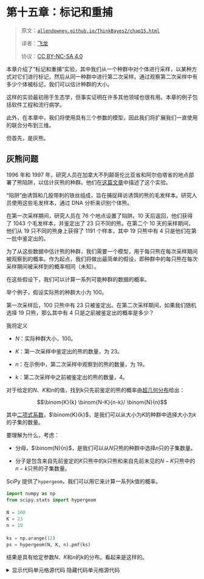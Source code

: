 # 第十五章：标记和重捕

> 原文：[`allendowney.github.io/ThinkBayes2/chap15.html`](https://allendowney.github.io/ThinkBayes2/chap15.html)
> 
> 译者：[飞龙](https://github.com/wizardforcel)
> 
> 协议：[CC BY-NC-SA 4.0](http://creativecommons.org/licenses/by-nc-sa/4.0/)


本章介绍了“标记和重捕”实验，其中我们从一个种群中对个体进行采样，以某种方式对它们进行标记，然后从同一种群中进行第二次采样。通过观察第二次采样中有多少个体被标记，我们可以估计种群的大小。

这样的实验最初用于生态学，但事实证明在许多其他领域也很有用。本章的例子包括软件工程和流行病学。

此外，在本章中，我们将使用具有三个参数的模型，因此我们将扩展我们一直使用的联合分布到三维。

但首先，是灰熊。

## 灰熊问题

1996 年和 1997 年，研究人员在加拿大不列颠哥伦比亚省和阿尔伯塔省的地点部署了熊陷阱，以估计灰熊的种群。他们在[这篇文章](https://www.researchgate.net/publication/229195465_Estimating_Population_Size_of_Grizzly_Bears_Using_Hair_Capture_DNA_Profiling_and_Mark-Recapture_Analysis)中描述了这个实验。

“陷阱”由诱饵和几股带刺的铁丝组成，旨在捕捉拜访诱饵的熊的毛发样本。研究人员使用这些毛发样本，通过 DNA 分析来识别个体熊。

在第一次采样期间，研究人员在 76 个地点设置了陷阱。10 天后返回，他们获得了 1043 个毛发样本，并鉴定出了 23 只不同的熊。在第二个 10 天的采样期间，他们从 19 只不同的熊身上获得了 1191 个样本，其中 19 只熊中有 4 只是他们在第一批中鉴定出的。

为了从这些数据中估计熊的种群，我们需要一个模型，用于每只熊在每次采样期间被观察到的概率。作为起点，我们将做出最简单的假设，即种群中的每只熊在每次采样期间被采样到的概率相同（未知）。

在这些假设下，我们可以计算一系列可能种群的数据的概率。

举个例子，假设实际熊的种群大小为 100。

第一次采样后，100 只熊中有 23 只被鉴定出。在第二次采样期间，如果我们随机选择 19 只熊，那么其中有 4 只是之前被鉴定出的概率是多少？

我将定义

+   $N$：实际种群大小，100。

+   $K$：第一次采样中鉴定出的熊的数量，为 23。

+   $n$：在示例中，第二次采样中观察到的熊的数量，为 19。

+   $k$：第二次采样中之前被鉴定出的熊的数量，4。

对于给定的$N$、$K$和$n$的值，找到$k$只先前鉴定的熊的概率由[超几何分布](https://en.wikipedia.org/wiki/Hypergeometric_distribution)给出：

$$\binom{K}{k} \binom{N-K}{n-k}/ \binom{N}{n}$$

其中[二项式系数](https://en.wikipedia.org/wiki/Binomial_coefficient)，$\binom{K}{k}$，是我们可以从大小为$K$的种群中选择大小为$k$的子集的数量。

要理解为什么，考虑：

+   分母，$\binom{N}{n}$，是我们可以从$N$只熊的种群中选择$n$只的子集数量。

+   分子是包含来自先前鉴定的$K$只熊中的$k$只熊和来自先前未见的$N-K$只熊中的$n-k$只熊的子集数量。

SciPy 提供了`hypergeom`，我们可以用它来计算一系列$k$值的概率。

```py
import numpy as np
from scipy.stats import hypergeom

N = 100
K = 23
n = 19

ks = np.arange(12)
ps = hypergeom(N, K, n).pmf(ks) 
```

结果是具有给定参数$N$、$K$和$n$的$k$的分布。看起来是这样的。

<details class="hide above-input"><summary aria-label="Toggle hidden content">显示代码单元格源代码 隐藏代码单元格源代码</summary>

```py
import matplotlib.pyplot as plt
from utils import decorate

plt.bar(ks, ps)

decorate(xlabel='Number of bears observed twice',
         ylabel='PMF',
         title='Hypergeometric distribution of k (known population 100)') 
```</details> ![_images/89091d8fbc23233c4e404edd21d8ea5de9de3e5bc1e8080e25666147e0fa8aca.png](img/1a280182fb74f73c44052e57501013e1.png)

$k$的最可能值是 4，这是实验中实际观察到的值。

这表明，鉴于这些数据，$N=100$是人口的一个合理估计。 

我们已经计算了给定`N`、`K`和`n`的情况下$k$的分布。现在让我们反过来：给定$K$、$n$和$k$，我们如何估计总体人口$N$？

## 更新

作为一个起点，让我们假设，在这项研究之前，一位专家估计当地的熊种群在 50 到 500 之间，并且任何一个值都有同样的可能性。

我将使用`make_uniform`在这个范围内制作一个整数的均匀分布。

```py
import numpy as np
from utils import make_uniform

qs = np.arange(50, 501)
prior_N = make_uniform(qs, name='N')
prior_N.shape 
```

```py
(451,) 
```

这就是我们的先验。

要计算数据的可能性，我们可以使用`hypergeom`与常数`K`和`n`，以及一系列`N`的值。

```py
Ns = prior_N.qs
K = 23
n = 19
k = 4

likelihood = hypergeom(Ns, K, n).pmf(k) 
```

我们可以按照通常的方式计算后验。

```py
posterior_N = prior_N * likelihood
posterior_N.normalize() 
```

```py
0.07755224277106727 
```

这就是它的样子。

```py
posterior_N.plot(color='C4')

decorate(xlabel='Population of bears (N)',
         ylabel='PDF',
         title='Posterior distribution of N') 
```

![_images/ac32416f4a54865371b1c99a43504a005ebf21adaf7c20b9674391cb8f8f2060.png](img/e2874514c41951147b92187305b32014.png)

最可能的值是 109。

```py
posterior_N.max_prob() 
```

```py
109 
```

但是分布向右倾斜，所以后验均值明显更高。

```py
posterior_N.mean() 
```

```py
173.79880627085637 
```

而且可信区间非常宽。

```py
posterior_N.credible_interval(0.9) 
```

```py
array([ 77., 363.]) 
```

这个解决方案相对简单，但事实证明，如果我们明确地对观察到熊的未知概率进行建模，我们可以做得更好一点。

## 两参数模型

接下来我们将尝试一个具有两个参数的模型：熊的数量`N`和观察到熊的概率`p`。

我们假设在两轮中概率是相同的，这在这种情况下可能是合理的，因为它是同一个地方的同一种陷阱。

我们还假设这些概率是独立的；也就是说，观察到熊在第二轮的概率不取决于它是否在第一轮观察到。这个假设可能不太合理，但现在它是一个必要的简化。

这里再次是计数：

```py
K = 23
n = 19
k = 4 
```

对于这个模型，我将用一种更容易推广到两轮以上的符号表示数据：

+   `k10`是第一轮观察到的熊的数量，但第二轮没有观察到，

+   `k01`是第二轮观察到的熊的数量，但第一轮没有观察到，而

+   `k11`是两轮都观察到的熊的数量。

这是它们的值。

```py
k10 = 23 - 4
k01 = 19 - 4
k11 = 4 
```

假设我们知道`N`和`p`的实际值。我们可以使用它们来计算这些数据的可能性。

例如，假设我们知道`N=100`和`p=0.2`。我们可以使用`N`来计算`k00`，即未观察到的熊的数量。

```py
N = 100

observed = k01 + k10 + k11
k00 = N - observed
k00 
```

```py
62 
```

对于更新，将数据存储为一个代表每个类别中熊的数量的列表会更方便。

```py
x = [k00, k01, k10, k11]
x 
```

```py
[62, 15, 19, 4] 
```

现在，如果我们知道`p=0.2`，我们可以计算熊落入每个类别的概率。例如，在两轮中都被观察到的概率是`p*p`，在两轮中都未被观察到的概率是`q*q`（其中`q=1-p`）。

```py
p = 0.2
q = 1-p
y = [q*q, q*p, p*q, p*p]
y 
```

```py
[0.6400000000000001,
 0.16000000000000003,
 0.16000000000000003,
 0.04000000000000001] 
```

现在，数据的概率由[多项式分布](https://en.wikipedia.org/wiki/Multinomial_distribution)给出：

$$\frac{N!}{\prod x_i!} \prod y_i^{x_i}$$

其中$N$是实际人口，$x$是每个类别中的计数序列，$y$是每个类别的概率序列。

SciPy 提供了`multinomial`，它提供了`pmf`，用于计算这个概率。这是这些`N`和`p`值的数据的概率。

```py
from scipy.stats import multinomial

likelihood = multinomial.pmf(x, N, y)
likelihood 
```

```py
0.0016664011988507257 
```

这是我们知道`N`和`p`的情况下的可能性，但当然我们不知道。所以我们将为`N`和`p`选择先验分布，并使用可能性来更新它。

## 先验

我们将再次使用`prior_N`作为`N`的先验分布，并使用熊被观察到的概率`p`的均匀先验：

```py
qs = np.linspace(0, 0.99, num=100)
prior_p = make_uniform(qs, name='p') 
```

我们可以按照通常的方式制作一个联合分布。

```py
from utils import make_joint

joint_prior = make_joint(prior_p, prior_N)
joint_prior.shape 
```

```py
(451, 100) 
```

结果是一个 Pandas`DataFrame`，其中行是`N`的值，列是`p`的值。但是对于这个问题，将先验分布表示为 1-D`Series`而不是 2-D`DataFrame`会更方便。我们可以使用`stack`从一种格式转换为另一种格式。

```py
from empiricaldist import Pmf

joint_pmf = Pmf(joint_prior.stack())
joint_pmf.head(3) 
```

|  |  | probs |
| --- | --- | --- |
| N | p |  |
| --- | --- | --- |
| 50 | 0.00 | 0.000022 |
| 0.01 | 0.000022 |
| 0.02 | 0.000022 |

<details class="hide above-input"><summary aria-label="Toggle hidden content">显示代码单元格内容 隐藏代码单元格内容</summary>

```py
type(joint_pmf) 
```

```py
empiricaldist.empiricaldist.Pmf 
```</details> <details class="hide above-input"><summary aria-label="Toggle hidden content">显示代码单元格内容 隐藏代码单元格内容</summary>

```py
type(joint_pmf.index) 
```

```py
pandas.core.indexes.multi.MultiIndex 
```</details> <details class="hide above-input"><summary aria-label="Toggle hidden content">显示代码单元格内容 隐藏代码单元格内容</summary>

```py
joint_pmf.shape 
```

```py
(45100,) 
```</details>

结果是一个`Pmf`，其索引是`MultiIndex`。`MultiIndex`可以有多个列；在这个例子中，第一列包含`N`的值，第二列包含`p`的值。

`Pmf`对于每对参数`N`和`p`的可能性有一行（和一个先验概率）。因此，行的总数是`prior_N`和`prior_p`长度的乘积。

现在我们必须计算每对参数的数据可能性。

## 更新

为了分配空间给可能性，方便起见，我们可以复制`joint_pmf`：

```py
likelihood = joint_pmf.copy() 
```

当我们循环遍历参数对时，我们像前一节一样计算数据的可能性，然后将结果存储为`likelihood`的一个元素。

```py
observed = k01 + k10 + k11

for N, p in joint_pmf.index:
    k00 = N - observed
    x = [k00, k01, k10, k11]
    q = 1-p
    y = [q*q, q*p, p*q, p*p]
    likelihood[N, p] = multinomial.pmf(x, N, y) 
```

现在我们可以按照通常的方式计算后验分布。

```py
posterior_pmf = joint_pmf * likelihood
posterior_pmf.normalize() 
```

<details class="hide below-input"><summary aria-label="Toggle hidden content">显示代码单元格输出 隐藏代码单元格输出</summary>

```py
2.9678796190279657e-05 
```</details>

我们将再次使用`plot_contour`来可视化联合后验分布。但请记住，我们刚刚计算的后验分布表示为`Pmf`，它是一个`Series`，而`plot_contour`期望一个`DataFrame`。

由于我们使用`stack`从`DataFrame`转换为`Series`，我们可以使用`unstack`来进行相反的操作。

```py
joint_posterior = posterior_pmf.unstack() 
```

以下是结果的样子。

<details class="hide above-input"><summary aria-label="Toggle hidden content">显示代码单元格源代码 隐藏代码单元格源代码</summary>

```py
from utils import plot_contour

plot_contour(joint_posterior)

decorate(title='Joint posterior distribution of N and p') 
```</details> ![_images/16d64440894686542410530f1944189022be98b1f5e334935ac3564296ad1c1e.png](img/20fb308f064e8ec2cf1942d050fc4b3e.png)

`N`的最可能值接近 100，与之前的模型一样。`p`的最可能值接近 0.2。

这个轮廓的形状表明这些参数是相关的。如果`p`接近范围的低端，`N`的最可能值更高；如果`p`接近范围的高端，`N`更低。

现在我们有了后验`DataFrame`，我们可以按照通常的方式提取边际分布。

```py
from utils import marginal

posterior2_p = marginal(joint_posterior, 0)
posterior2_N = marginal(joint_posterior, 1) 
```

这是`p`的后验分布：

<details class="hide above-input"><summary aria-label="Toggle hidden content">显示代码单元格内容 隐藏代码单元格内容</summary>

```py
posterior2_p.plot(color='C1')

decorate(xlabel='Probability of observing a bear',
         ylabel='PDF',
         title='Posterior marginal distribution of p') 
```

![_images/88d34493745362743711701c087bb8b926c2aa476a6222f310e370eaa4fcada2.png](img/bce24822b71de71da5f2b16179ae1316.png)</details>

最可能的值接近 0.2。

这是基于两参数模型的`N`的后验分布，以及使用单参数（超几何）模型得到的后验分布。

```py
posterior_N.plot(label='one-parameter model', color='C4')
posterior2_N.plot(label='two-parameter model', color='C1')

decorate(xlabel='Population of bears (N)',
         ylabel='PDF',
         title='Posterior marginal distribution of N') 
```

![_images/ed8daea51a92e0b5585376bd83e1c1ce8cd383a3253cf96f714ace3dda79b2f2.png](img/1b61dd820c7d770037e4c7ac250c8c9f.png)

使用两参数模型，均值略低，90%的可信区间略窄。

<details class="hide above-input"><summary aria-label="Toggle hidden content">显示代码单元格内容 隐藏代码单元格内容</summary>

```py
print(posterior_N.mean(), 
      posterior_N.credible_interval(0.9)) 
```

```py
173.79880627085637 [ 77\. 363.] 
```</details> <details class="hide above-input"><summary aria-label="Toggle hidden content">显示代码单元格内容 隐藏代码单元格内容</summary>

```py
print(posterior2_N.mean(), 
      posterior2_N.credible_interval(0.9)) 
```

```py
138.750521364726 [ 68\. 277.] 
```</details>

与单参数模型相比，两参数模型对`N`的后验分布更窄，因为它利用了额外的信息来源：两个观察的一致性。

要了解这有何帮助，考虑一个`N`相对较低的情况，比如 138（两参数模型的后验均值）。

<details class="hide above-input"><summary aria-label="切换隐藏内容">显示代码单元格内容 隐藏代码单元格内容</summary>

```py
N1 = 138 
```</details>

考虑到我们在第一次试验中看到了 23 只熊，在第二次试验中看到了 19 只熊，我们可以估计相应的`p`值。

<details class="hide above-input"><summary aria-label="切换隐藏内容">显示代码单元格内容 隐藏代码单元格内容</summary>

```py
mean = (23 + 19) / 2
p = mean/N1
p 
```

```py
0.15217391304347827 
```</details>

有了这些参数，你期望从一次试验到下一次试验中看到的熊的数量有多大变化？我们可以通过计算具有这些参数的二项分布的标准差来量化这一点。

<details class="hide above-input"><summary aria-label="切换隐藏内容">显示代码单元格内容 隐藏代码单元格内容</summary>

```py
from scipy.stats import binom

binom(N1, p).std() 
```

```py
4.219519857292647 
```</details>

现在让我们考虑第二种情况，其中`N`为 173，即一参数模型的后验均值。相应的`p`值较低。

<details class="hide above-input"><summary aria-label="切换隐藏内容">显示代码单元格内容 隐藏代码单元格内容</summary>

```py
N2 = 173
p = mean/N2
p 
```

```py
0.12138728323699421 
```</details>

在这种情况下，我们期望从一次试验到下一次试验中看到的变化更大。

<details class="hide above-input"><summary aria-label="切换隐藏内容">显示代码单元格内容 隐藏代码单元格内容</summary>

```py
binom(N2, p).std() 
```

```py
4.2954472470306415 
```</details>

因此，如果我们观察到的熊的数量在两次试验中是相同的，这将是对较低值的`N`的证据，我们预期会有更多的一致性。如果两次试验中观察到的熊的数量有显著差异，这将是对较高值的`N`的证据。

在实际数据中，两次试验之间的差异很小，这就是为什么两参数模型的后验均值较低。两参数模型利用了额外的信息，这就是为什么可信区间更窄的原因。

## 联合和边际分布

边际分布之所以被称为“边际”，是因为在常见的可视化中，它们出现在图的边缘。

Seaborn 提供了一个名为`JointGrid`的类，用于创建这种可视化。以下函数使用它来在单个图中显示联合和边际分布。

<details class="hide above-input"><summary aria-label="切换隐藏内容">显示代码单元格内容 隐藏代码单元格内容</summary>

```py
import pandas as pd
from seaborn import JointGrid

def joint_plot(joint, **options):
  """Show joint and marginal distributions.

 joint: DataFrame that represents a joint distribution
 options: passed to JointGrid
 """
    # get the names of the parameters
    x = joint.columns.name
    x = 'x' if x is None else x

    y = joint.index.name
    y = 'y' if y is None else y

    # make a JointGrid with minimal data
    data = pd.DataFrame({x:[0], y:[0]})
    g = JointGrid(x=x, y=y, data=data, **options)

    # replace the contour plot
    g.ax_joint.contour(joint.columns, 
                       joint.index, 
                       joint, 
                       cmap='viridis')

    # replace the marginals
    marginal_x = marginal(joint, 0)
    g.ax_marg_x.plot(marginal_x.qs, marginal_x.ps)

    marginal_y = marginal(joint, 1)
    g.ax_marg_y.plot(marginal_y.ps, marginal_y.qs) 
```</details> <details class="hide above-input"><summary aria-label="切换隐藏内容">显示代码单元格内容 隐藏代码单元格内容</summary>

```py
joint_plot(joint_posterior) 
```

![_images/21b675f7d5fd2f0f58754e38aa6c27ca264560d3a3d8662db9785a22d70fac3e.png](img/55b8dbaf5a3b329e9bdb684a74fcae7c.png)</details>

`JointGrid`是一种简洁的方式来直观地表示联合和边际分布。

## 林肯指数问题

在[一篇优秀的博客文章](http://www.johndcook.com/blog/2010/07/13/lincoln-index/)中，John D. Cook 写道林肯指数，这是一种通过比较两个独立测试者的结果来估计文档（或程序）中错误数量的方法。以下是他对问题的描述：

> “假设你有一个测试者在你的程序中发现了 20 个错误。你想要估计程序中实际有多少错误。你知道至少有 20 个错误，如果你对你的测试者非常有信心，你可能会假设大约有 20 个错误。但也许你的测试者不是很好。也许有数百个错误。你怎么知道有多少错误？有没有办法知道一个测试者。但如果你有两个测试者，即使你不知道测试者有多么熟练，你也可以得到一个好主意。”

假设第一个测试者发现 20 个错误，第二个发现 15 个，并且它们共同发现了 3 个；我们如何估计错误的数量？

这个问题类似于灰熊问题，所以我会以相同的方式表示数据。

```py
k10 = 20 - 3
k01 = 15 - 3
k11 = 3 
```

但在这种情况下，假设测试者具有相同的发现错误的概率可能是不合理的。所以我将定义两个参数，`p0`表示第一个测试者发现错误的概率，`p1`表示第二个测试者发现错误的概率。

我将继续假设这些概率是独立的，这就像假设所有的错误都同样容易找到。这可能不是一个好的假设，但现在让我们坚持下去。

例如，假设我们知道概率是 0.2 和 0.15。

```py
p0, p1 = 0.2, 0.15 
```

我们可以这样计算概率数组`y`：

```py
def compute_probs(p0, p1):
  """Computes the probability for each of 4 categories."""
    q0 = 1-p0
    q1 = 1-p1
    return [q0*q1, q0*p1, p0*q1, p0*p1] 
```

```py
y = compute_probs(p0, p1)
y 
```

```py
[0.68, 0.12, 0.17, 0.03] 
```

有了这些概率，两个测试者都找不到错误的概率为 68%，两个测试者都找到错误的概率为 3%。

假设这些概率已知，我们可以计算`N`的后验分布。这是一个先验分布，从 32 到 350 个错误均匀分布。

```py
qs = np.arange(32, 350, step=5) 
prior_N = make_uniform(qs, name='N')
prior_N.head(3) 
```

|  | 概率 |
| --- | --- |
| N |  |
| --- | --- |
| 32 | 0.015625 |
| 37 | 0.015625 |
| 42 | 0.015625 |

我将把数据放在一个数组中，0 作为未知值`k00`的占位符。

```py
data = np.array([0, k01, k10, k11]) 
```

对于每个`N`值，这里是每个可能性，`ps`是一个常数。

```py
likelihood = prior_N.copy()
observed = data.sum()
x = data.copy()

for N in prior_N.qs:
    x[0] = N - observed
    likelihood[N] = multinomial.pmf(x, N, y) 
```

我们可以按照通常的方式计算后验。

```py
posterior_N = prior_N * likelihood
posterior_N.normalize() 
```

```py
0.0003425201572557094 
```

这就是它的样子。

<details class="hide above-input"><summary aria-label="切换隐藏内容">显示代码单元格源代码隐藏代码单元格源代码</summary>

```py
posterior_N.plot(color='C4')

decorate(xlabel='Number of bugs (N)',
         ylabel='PMF',
         title='Posterior marginal distribution of n with known p1, p2') 
```</details> ![_images/d563e5ed6f947b2470b1ec9317f0963741fcd3f9f26c5815d72fb8e75cccd114.png](img/46976d5c53d8c858858d1ef0d983d0d6.png)<details class="hide above-input"><summary aria-label="切换隐藏内容">显示代码单元格内容隐藏代码单元格内容</summary>

```py
print(posterior_N.mean(), 
      posterior_N.credible_interval(0.9)) 
```

```py
102.1249999999998 [ 77\. 127.] 
```</details>

假设`p0`和`p1`已知为`0.2`和`0.15`，后验均值为 102，90%的可信区间为(77, 127)。但这个结果是基于我们知道概率的假设，而我们并不知道。

## 三参数模型

我们需要一个有三个参数的模型：`N`，`p0`和`p1`。我们将再次使用`prior_N`作为`N`的先验分布，这是`p0`和`p1`的先验分布：

```py
qs = np.linspace(0, 1, num=51)
prior_p0 = make_uniform(qs, name='p0')
prior_p1 = make_uniform(qs, name='p1') 
```

现在我们必须将它们组装成一个具有三个维度的联合先验。我将首先把前两个放入`DataFrame`中。

```py
joint2 = make_joint(prior_p0, prior_N)
joint2.shape 
```

```py
(64, 51) 
```

现在我将它们堆叠起来，就像之前的例子一样，并将结果放入`Pmf`中。

```py
joint2_pmf = Pmf(joint2.stack())
joint2_pmf.head(3) 
```

|  |  | 概率 |
| --- | --- | --- |
| N | p0 |  |
| --- | --- | --- |
| 32 | 0.00 | 0.000306 |
| 0.02 | 0.000306 |
| 0.04 | 0.000306 |

我们可以再次使用`make_joint`来添加第三个参数。

```py
joint3 = make_joint(prior_p1, joint2_pmf)
joint3.shape 
```

```py
(3264, 51) 
```

结果是一个`DataFrame`，`N`和`p0`的值在沿行向下的`MultiIndex`中，`p1`的值在沿列的索引中。

<details class="hide above-input"><summary aria-label="切换隐藏内容">显示代码单元格内容隐藏代码单元格内容</summary>

```py
joint3.head(3) 
```

|  | p1 | 0.00 | 0.02 | 0.04 | 0.06 | 0.08 | 0.10 | 0.12 | 0.14 | 0.16 | 0.18 | ... | 0.82 | 0.84 | 0.86 | 0.88 | 0.90 | 0.92 | 0.94 | 0.96 | 0.98 | 1.00 |
| --- | --- | --- | --- | --- | --- | --- | --- | --- | --- | --- | --- | --- | --- | --- | --- | --- | --- | --- | --- | --- | --- | --- |
| N | p0 |  |  |  |  |  |  |  |  |  |  |  |  |  |  |  |  |  |  |  |  |  |
| --- | --- | --- | --- | --- | --- | --- | --- | --- | --- | --- | --- | --- | --- | --- | --- | --- | --- | --- | --- | --- | --- | --- |
| 32 | 0.00 | 0.000006 | 0.000006 | 0.000006 | 0.000006 | 0.000006 | 0.000006 | 0.000006 | 0.000006 | 0.000006 | 0.000006 | ... | 0.000006 | 0.000006 | 0.000006 | 0.000006 | 0.000006 | 0.000006 | 0.000006 | 0.000006 | 0.000006 | 0.000006 |
| 0.02 | 0.000006 | 0.000006 | 0.000006 | 0.000006 | 0.000006 | 0.000006 | 0.000006 | 0.000006 | 0.000006 | 0.000006 | ... | 0.000006 | 0.000006 | 0.000006 | 0.000006 | 0.000006 | 0.000006 | 0.000006 | 0.000006 | 0.000006 | 0.000006 |
| 0.04 | 0.000006 | 0.000006 | 0.000006 | 0.000006 | 0.000006 | 0.000006 | 0.000006 | 0.000006 | 0.000006 | 0.000006 | ... | 0.000006 | 0.000006 | 0.000006 | 0.000006 | 0.000006 | 0.000006 | 0.000006 | 0.000006 | 0.000006 | 0.000006 |

3 行×51 列</details>

现在我再次应用`stack`：

```py
joint3_pmf = Pmf(joint3.stack())
joint3_pmf.head(3) 
```

|  |  |  | probs |
| --- | --- | --- | --- |
| N | p0 | p1 |  |
| --- | --- | --- | --- |
| 32 | 0.0 | 0.00 | 0.000006 |
| 0.02 | 0.000006 |
| 0.04 | 0.000006 |

结果是一个带有三列`MultiIndex`的`Pmf`，其中包含所有可能的参数三元组。

行数是三个先验值的值的乘积，几乎为 170,000。

```py
joint3_pmf.shape 
```

```py
(166464,) 
```

这仍然足够小，以至于实用，但计算可能需要比之前的例子更长的时间。

这是计算可能性的循环；它类似于前一节中的循环：

```py
likelihood = joint3_pmf.copy()
observed = data.sum()
x = data.copy()

for N, p0, p1 in joint3_pmf.index:
    x[0] = N - observed
    y = compute_probs(p0, p1)
    likelihood[N, p0, p1] = multinomial.pmf(x, N, y) 
```

我们可以按照通常的方式计算后验概率。

```py
posterior_pmf = joint3_pmf * likelihood
posterior_pmf.normalize() 
```

```py
8.941088283758206e-06 
```

现在，要提取边缘分布，我们可以像在前一节中那样取消堆叠联合后验。但`Pmf`提供了一个`marginal`的版本，它适用于`Pmf`而不是`DataFrame`。这是我们如何使用它来获得`N`的后验分布。

```py
posterior_N = posterior_pmf.marginal(0) 
```

这是它的样子。

<details class="hide above-input"><summary aria-label="Toggle hidden content">显示代码单元格源代码 隐藏代码单元格源代码</summary>

```py
posterior_N.plot(color='C4')

decorate(xlabel='Number of bugs (N)',
         ylabel='PDF',
         title='Posterior marginal distributions of N') 
```</details> ![_images/f2cd695e438e075589cab69bddc2955d4dd4d16f5b69b8fba877124b600d71f8.png](img/07b5b2a3692ed9fc4d3e0ffc911cf226.png)<details class="hide above-input"><summary aria-label="Toggle hidden content">显示代码单元格源代码 隐藏代码单元格源代码</summary>

```py
posterior_N.mean() 
```</details>

```py
105.7656173219623 
```

后验均值为 105 只虫子，这表明测试人员尚未发现许多虫子。

这是`p0`和`p1`的后验分布。

<details class="hide above-input"><summary aria-label="Toggle hidden content">显示代码单元格源代码 隐藏代码单元格源代码</summary>

```py
posterior_p1 = posterior_pmf.marginal(1)
posterior_p2 = posterior_pmf.marginal(2)

posterior_p1.plot(label='p1')
posterior_p2.plot(label='p2')

decorate(xlabel='Probability of finding a bug',
         ylabel='PDF',
         title='Posterior marginal distributions of p1 and p2') 
```</details> ![_images/10402507c405cb67e580cb3cf7c157f06e4c496f01ca0caf2388ddcdc8fdfc15.png](img/1906c3da6bf6bfc666e5825211e6bcaa.png)<details class="hide above-input"><summary aria-label="Toggle hidden content">显示代码单元格内容 隐藏代码单元格内容</summary>

```py
posterior_p1.mean(), posterior_p1.credible_interval(0.9) 
```

```py
(0.2297065971677732, array([0.1, 0.4])) 
```</details> <details class="hide above-input"><summary aria-label="Toggle hidden content">显示代码单元格内容 隐藏代码单元格内容</summary>

```py
posterior_p2.mean(), posterior_p2.credible_interval(0.9) 
```

```py
(0.17501172155925757, array([0.06, 0.32])) 
```</details>

比较后验分布，发现更多虫子的测试人员可能有更高的发现虫子的概率。后验均值约为 23%和 18%。但分布有重叠，所以我们不应太肯定。

这是我们看到的第一个具有三个参数的例子。随着参数数量的增加，组合数量会迅速增加。到目前为止我们一直使用的方法，枚举所有可能的组合，如果参数数量超过 3 或 4 个，就会变得不切实际。

然而，还有其他可以处理更多参数模型的方法，我们将在<<_MCMC>>中看到。

## 总结

本章中的问题是[标记和重捕](https://en.wikipedia.org/wiki/Mark_and_recapture)实验的例子，用于生态学中估计动物种群。它们在工程中也有应用，比如林肯指数问题。在练习中，你会看到它们在流行病学中也有用途。

本章介绍了两种新的概率分布：

+   超几何分布是二项分布的一种变体，其中从人群中抽取样本而不进行替换。

+   多项分布是二项分布的一种推广，其中有两种以上的可能结果。

此外，在本章中，我们看到了一个具有三个参数的模型的第一个例子。在后续章节中我们会看到更多。

## 练习

**练习：** [在一篇优秀的论文中](http://chao.stat.nthu.edu.tw/wordpress/paper/110.pdf)，Anne Chao 解释了标记和重捕实验在流行病学中如何根据多个不完整的病例清单估计人群中疾病的患病率。

其中一篇论文中的一个例子是一项研究，“估计 1995 年 4 月至 7 月台湾北部某学院及周边地区爆发的一起乙型肝炎感染的人数。”

有三个病例列表可用：

1.  使用血清测试鉴定了 135 例病例。

1.  当地医院报告了 122 例病例。

1.  由流行病学家收集的调查问卷报告了 126 例病例。

在这个练习中，我们将只使用前两个列表；在下一个练习中，我们将引入第三个列表。

制作一个联合先验，并使用这些数据进行更新，然后计算`N`的后验均值和 90%的可信区间。

以下数组包含 0 作为`k00`的未知值的占位符，然后是`k01`、`k10`和`k11`的已知值。

<details class="hide above-input"><summary aria-label="Toggle hidden content">显示代码单元格内容 隐藏代码单元格内容</summary>

```py
data2 = np.array([0, 73, 86, 49]) 
```</details>

这些数据表明，第二个列表中有 73 例病例不在第一个列表中，第一个列表中有 86 例病例不在第二个列表中，两个列表中都有 49 例病例。

为了简化问题，我们假设每个病例在每个列表上出现的概率相同。因此，我们将使用一个两参数模型，其中`N`是病例的总数，`p`是任何病例出现在任何列表上的概率。

这是您可以开始使用的先验（但请随意修改）。

<details class="hide above-input"><summary aria-label="Toggle hidden content">显示代码单元格内容 隐藏代码单元格内容</summary>

```py
qs = np.arange(200, 500, step=5)
prior_N = make_uniform(qs, name='N')
prior_N.head(3) 
```

|  | 概率 |
| --- | --- |
| N |  |
| --- | --- |
| 200 | 0.016667 |
| 205 | 0.016667 |

| 210 | 0.016667 |</details> <details class="hide above-input"><summary aria-label="Toggle hidden content">显示代码单元格内容 隐藏代码单元格内容</summary>

```py
qs = np.linspace(0, 0.98, num=50)
prior_p = make_uniform(qs, name='p')
prior_p.head(3) 
```

|  | 概率 |
| --- | --- |
| p |  |
| --- | --- |
| 0.00 | 0.02 |
| 0.02 | 0.02 |

| 0.04 | 0.02 |</details> <details class="hide above-input"><summary aria-label="Toggle hidden content">显示代码单元格内容 隐藏代码单元格内容</summary>

```py
# Solution

joint_prior = make_joint(prior_p, prior_N)
joint_prior.head(3) 
```

| p | 0.00 | 0.02 | 0.04 | 0.06 | 0.08 | 0.10 | 0.12 | 0.14 | 0.16 | 0.18 | ... | 0.80 | 0.82 | 0.84 | 0.86 | 0.88 | 0.90 | 0.92 | 0.94 | 0.96 | 0.98 |
| --- | --- | --- | --- | --- | --- | --- | --- | --- | --- | --- | --- | --- | --- | --- | --- | --- | --- | --- | --- | --- | --- |
| N |  |  |  |  |  |  |  |  |  |  |  |  |  |  |  |  |  |  |  |  |  |
| --- | --- | --- | --- | --- | --- | --- | --- | --- | --- | --- | --- | --- | --- | --- | --- | --- | --- | --- | --- | --- | --- |
| 200 | 0.000333 | 0.000333 | 0.000333 | 0.000333 | 0.000333 | 0.000333 | 0.000333 | 0.000333 | 0.000333 | 0.000333 | ... | 0.000333 | 0.000333 | 0.000333 | 0.000333 | 0.000333 | 0.000333 | 0.000333 | 0.000333 | 0.000333 | 0.000333 |
| 205 | 0.000333 | 0.000333 | 0.000333 | 0.000333 | 0.000333 | 0.000333 | 0.000333 | 0.000333 | 0.000333 | 0.000333 | ... | 0.000333 | 0.000333 | 0.000333 | 0.000333 | 0.000333 | 0.000333 | 0.000333 | 0.000333 | 0.000333 | 0.000333 |
| 210 | 0.000333 | 0.000333 | 0.000333 | 0.000333 | 0.000333 | 0.000333 | 0.000333 | 0.000333 | 0.000333 | 0.000333 | ... | 0.000333 | 0.000333 | 0.000333 | 0.000333 | 0.000333 | 0.000333 | 0.000333 | 0.000333 | 0.000333 | 0.000333 |

3 行×50 列</details> <details class="hide above-input"><summary aria-label="Toggle hidden content">显示代码单元格内容 隐藏代码单元格内容</summary>

```py
# Solution

prior_pmf = Pmf(joint_prior.stack())
prior_pmf.head(3) 
```

|  |  | 概率 |
| --- | --- | --- |
| N | p |  |
| --- | --- | --- |
| 200 | 0.00 | 0.000333 |
| 0.02 | 0.000333 |

| 0.04 | 0.000333 |</details> <details class="hide above-input"><summary aria-label="Toggle hidden content">显示代码单元格内容 隐藏代码单元格内容</summary>

```py
# Solution

observed = data2.sum()
x = data2.copy()
likelihood = prior_pmf.copy()

for N, p in prior_pmf.index:
    x[0] = N - observed
    q = 1-p
    y = [q*q, q*p, p*q, p*p]
    likelihood.loc[N, p] = multinomial.pmf(x, N, y) 
```</details> <details class="hide above-input"><summary aria-label="Toggle hidden content">显示代码单元格内容 隐藏代码单元格内容</summary>

```py
# Solution

posterior_pmf = prior_pmf * likelihood
posterior_pmf.normalize() 
```

```py
1.266226682238907e-06 
```</details> <details class="hide above-input"><summary aria-label="Toggle hidden content">显示代码单元格内容 隐藏代码单元格内容</summary>

```py
# Solution

joint_posterior = posterior_pmf.unstack() 
```</details> <details class="hide above-input"><summary aria-label="切换隐藏内容">显示代码单元格内容 隐藏代码单元格内容</summary>

```py
# Solution

plot_contour(joint_posterior)

decorate(title='Joint posterior distribution of N and p') 
```

![_images/998e24d1fe296c7997509135f11d22996957981e69247c1875908e46389eacb9.png](img/a17e40d075e72408506d7363d6caf227.png)</details><details class="hide above-input"><summary aria-label="切换隐藏内容">显示代码单元格内容 隐藏代码单元格内容</summary>

```py
# Solution

marginal_N = marginal(joint_posterior, 1)
marginal_N.plot(color='C4')

decorate(xlabel='Number of cases (N)',
         ylabel='PDF',
         title='Posterior marginal distribution of N') 
```

![_images/a001724951bd27254c3c107ea7cf2ce113b466d7277d6263c3c29ff9818a6abb.png](img/5e997d92efb728f58c2e94d973ddec43.png)</details><details class="hide above-input"><summary aria-label="切换隐藏内容">显示代码单元格内容 隐藏代码单元格内容</summary>

```py
# Solution

marginal_N.mean(), marginal_N.credible_interval(0.9) 
```

```py
(342.1317040018937, array([295., 400.])) 
```</details>

**练习：** 现在让我们使用所有三个列表的问题版本。这是 Chou 论文中的数据：

```py
Hepatitis A virus list
P    Q    E    Data
1    1    1    k111 =28
1    1    0    k110 =21
1    0    1    k101 =17
1    0    0    k100 =69
0    1    1    k011 =18
0    1    0    k010 =55
0    0    1    k001 =63
0    0    0    k000 =?? 
```

编写一个循环，计算每对参数的数据可能性，然后更新先验并计算`N`的后验均值。与仅使用前两个列表的结果相比如何？

这是一个 NumPy 数组中的数据（顺序相反）。

<details class="hide above-input"><summary aria-label="切换隐藏内容">显示代码单元格内容 隐藏代码单元格内容</summary>

```py
data3 = np.array([0, 63, 55, 18, 69, 17, 21, 28]) 
```</details>

再次，第一个值是未知的`k000`的占位符。第二个值是`k001`，这意味着有 63 个案例出现在第三个列表上，但前两个列表上没有。最后一个值是`k111`，这意味着有 28 个案例同时出现在三个列表上。

在问题的两个列表版本中，我们通过枚举`p`和`q`的组合来计算`ps`。

<details class="hide above-input"><summary aria-label="切换隐藏内容">显示代码单元格内容 隐藏代码单元格内容</summary>

```py
q = 1-p
ps = [q*q, q*p, p*q, p*p] 
```</details>

我们可以对三个列表版本做同样的事情，计算每个八个类别的概率。但是我们可以通过认识到我们正在计算`p`和`q`的笛卡尔积来进行泛化，每个列表重复一次。

我们可以使用以下函数（基于[此 StackOverflow 答案](https://stackoverflow.com/questions/58242078/cartesian-product-of-arbitrary-lists-in-pandas/58242079#58242079)）来计算笛卡尔积：

<details class="hide above-input"><summary aria-label="切换隐藏内容">显示代码单元格内容 隐藏代码单元格内容</summary>

```py
def cartesian_product(*args, **options):
  """Cartesian product of sequences.

 args: any number of sequences
 options: passes to `MultiIndex.from_product`

 returns: DataFrame with one column per sequence
 """
    index = pd.MultiIndex.from_product(args, **options)
    return pd.DataFrame(index=index).reset_index() 
```</details>

这是一个`p=0.2`的例子：

<details class="hide above-input"><summary aria-label="切换隐藏内容">显示代码单元格内容 隐藏代码单元格内容</summary>

```py
p = 0.2
t = (1-p, p)
df = cartesian_product(t, t, t)
df 
```

|  | level_0 | level_1 | level_2 |
| --- | --- | --- | --- |
| 0 | 0.8 | 0.8 | 0.8 |
| 1 | 0.8 | 0.8 | 0.2 |
| 2 | 0.8 | 0.2 | 0.8 |
| 3 | 0.8 | 0.2 | 0.2 |
| 4 | 0.2 | 0.8 | 0.8 |
| 5 | 0.2 | 0.8 | 0.2 |
| 6 | 0.2 | 0.2 | 0.8 |

| 7 | 0.2 | 0.2 | 0.2 |</details>

为了计算每个类别的概率，我们沿着列进行乘积：

<details class="hide above-input"><summary aria-label="切换隐藏内容">显示代码单元格内容 隐藏代码单元格内容</summary>

```py
y = df.prod(axis=1)
y 
```

```py
0    0.512
1    0.128
2    0.128
3    0.032
4    0.128
5    0.032
6    0.032
7    0.008
dtype: float64 
```</details>

然后你完成它。

<details class="hide above-input"><summary aria-label="切换隐藏内容">显示代码单元格内容 隐藏代码单元格内容</summary>

```py
# Solution

observed = data3.sum()
x = data3.copy()
likelihood = prior_pmf.copy()

for N, p in prior_pmf.index:
    x[0] = N - observed
    t = (1-p, p)
    df = cartesian_product(t, t, t)
    y = df.prod(axis=1)
    likelihood.loc[N, p] = multinomial.pmf(x, N, y) 
```</details> <details class="hide above-input"><summary aria-label="切换隐藏内容">显示代码单元格内容 隐藏代码单元格内容</summary>

```py
# Solution

posterior_pmf = prior_pmf * likelihood
posterior_pmf.normalize() 
```

```py
2.6359517829553705e-16 
```</details> <details class="hide above-input"><summary aria-label="切换隐藏内容">显示代码单元格内容 隐藏代码单元格内容</summary>

```py
# Solution

joint_posterior = posterior_pmf.unstack() 
```</details> <details class="hide above-input"><summary aria-label="切换隐藏内容">显示代码单元格内容 隐藏代码单元格内容</summary>

```py
# Solution

plot_contour(joint_posterior)

decorate(title='Joint posterior distribution of N and p') 
```

![_images/2a20c097ea1f8ffbd3697c9ca7a0d79ff62c241cc153d5cfc47870b5705623a8.png](img/6c7ad7fc6852fba14bdb8065c19e8e36.png)</details><details class="hide above-input"><summary aria-label="切换隐藏内容">显示代码单元格内容 隐藏代码单元格内容</summary>

```py
# Solution

marginal3_N = marginal(joint_posterior, 1) 
```</details> <details class="hide above-input"><summary aria-label="切换隐藏内容">显示代码单元格内容 隐藏代码单元格内容</summary>

```py
# Solution

marginal_N.plot(label='After two lists', color='C4')
marginal3_N.plot(label='After three lists', color='C1')

decorate(xlabel='Number of cases (N)',
         ylabel='PDF',
         title='Posterior marginal distribution of N') 
```

![_images/d476bca686cc3860e47a1b0e98715ff66d2bb58819764da404bce88974e8024c.png](img/d705a7e942009d009b649c2a2c1cb87a.png)</details><details class="hide above-input"><summary aria-label="切换隐藏内容">显示代码单元格内容 隐藏代码单元格内容</summary>

```py
# Solution

marginal_N.mean(), marginal_N.credible_interval(0.9) 
```

```py
(342.1317040018937, array([295., 400.])) 
```</details> <details class="hide above-input"><summary aria-label="切换隐藏内容">显示代码单元格内容 隐藏代码单元格内容</summary>

```py
# Solution

marginal3_N.mean(), marginal3_N.credible_interval(0.9) 
```

```py
(391.0050140750373, array([360., 430.])) 
```</details>

